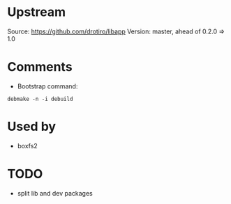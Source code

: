 # Upstream

Source: https://github.com/drotiro/libapp
Version: master, ahead of 0.2.0 => 1.0

# Comments

- Bootstrap command:

```
debmake -n -i debuild
```

# Used by

- boxfs2

# TODO

- split lib and dev packages
